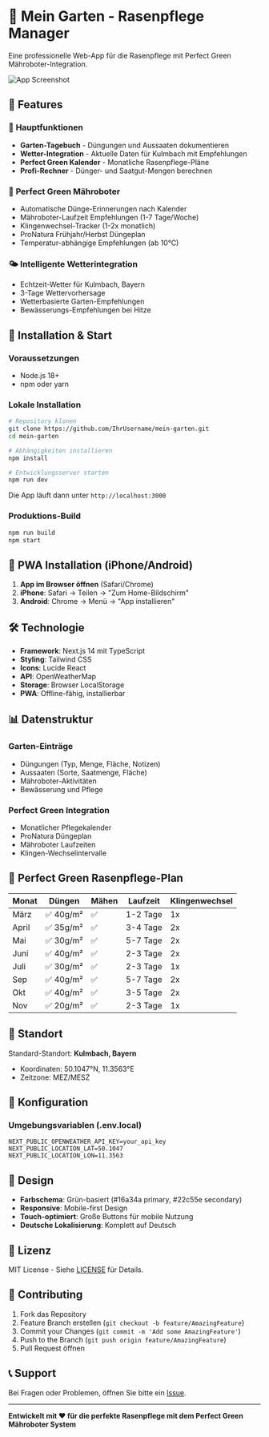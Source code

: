 # 🌱 Mein Garten - Rasenpflege Manager

Eine professionelle Web-App für die Rasenpflege mit Perfect Green Mähroboter-Integration.

![App Screenshot](https://via.placeholder.com/800x400/16a34a/ffffff?text=Mein+Garten+App)

## 🎯 Features

### 📱 **Hauptfunktionen**
- **Garten-Tagebuch** - Düngungen und Aussaaten dokumentieren
- **Wetter-Integration** - Aktuelle Daten für Kulmbach mit Empfehlungen
- **Perfect Green Kalender** - Monatliche Rasenpflege-Pläne
- **Profi-Rechner** - Dünger- und Saatgut-Mengen berechnen

### 🤖 **Perfect Green Mähroboter**
- Automatische Dünge-Erinnerungen nach Kalender
- Mähroboter-Laufzeit Empfehlungen (1-7 Tage/Woche)
- Klingenwechsel-Tracker (1-2x monatlich)
- ProNatura Frühjahr/Herbst Düngeplan
- Temperatur-abhängige Empfehlungen (ab 10°C)

### 🌤️ **Intelligente Wetterintegration**
- Echtzeit-Wetter für Kulmbach, Bayern
- 3-Tage Wettervorhersage
- Wetterbasierte Garten-Empfehlungen
- Bewässerungs-Empfehlungen bei Hitze

## 🚀 Installation & Start

### Voraussetzungen
- Node.js 18+ 
- npm oder yarn

### Lokale Installation
```bash
# Repository klonen
git clone https://github.com/IhrUsername/mein-garten.git
cd mein-garten

# Abhängigkeiten installieren
npm install

# Entwicklungsserver starten
npm run dev
```

Die App läuft dann unter `http://localhost:3000`

### Produktions-Build
```bash
npm run build
npm start
```

## 📱 PWA Installation (iPhone/Android)

1. **App im Browser öffnen** (Safari/Chrome)
2. **iPhone**: Safari → Teilen → "Zum Home-Bildschirm"
3. **Android**: Chrome → Menü → "App installieren"

## 🛠️ Technologie

- **Framework**: Next.js 14 mit TypeScript
- **Styling**: Tailwind CSS
- **Icons**: Lucide React
- **API**: OpenWeatherMap
- **Storage**: Browser LocalStorage
- **PWA**: Offline-fähig, installierbar

## 📊 Datenstruktur

### Garten-Einträge
- Düngungen (Typ, Menge, Fläche, Notizen)
- Aussaaten (Sorte, Saatmenge, Fläche)
- Mähroboter-Aktivitäten
- Bewässerung und Pflege

### Perfect Green Integration
- Monatlicher Pflegekalender
- ProNatura Düngeplan
- Mähroboter Laufzeiten
- Klingen-Wechselintervalle

## 🌱 Perfect Green Rasenpflege-Plan

| Monat | Düngen | Mähen | Laufzeit | Klingenwechsel |
|-------|--------|-------|----------|----------------|
| März  | ✅ 40g/m² | ✅ | 1-2 Tage | 1x |
| April | ✅ 35g/m² | ✅ | 3-4 Tage | 2x |
| Mai   | ✅ 30g/m² | ✅ | 5-7 Tage | 2x |
| Juni  | ✅ 40g/m² | ✅ | 2-3 Tage | 2x |
| Juli  | ✅ 30g/m² | ✅ | 2-3 Tage | 1x |
| Sep   | ✅ 40g/m² | ✅ | 5-7 Tage | 2x |
| Okt   | ✅ 40g/m² | ✅ | 3-5 Tage | 2x |
| Nov   | ✅ 20g/m² | ✅ | 2-3 Tage | 1x |

## 📍 Standort

Standard-Standort: **Kulmbach, Bayern**
- Koordinaten: 50.1047°N, 11.3563°E
- Zeitzone: MEZ/MESZ

## 🔧 Konfiguration

### Umgebungsvariablen (.env.local)
```env
NEXT_PUBLIC_OPENWEATHER_API_KEY=your_api_key
NEXT_PUBLIC_LOCATION_LAT=50.1047
NEXT_PUBLIC_LOCATION_LON=11.3563
```

## 🎨 Design

- **Farbschema**: Grün-basiert (#16a34a primary, #22c55e secondary)
- **Responsive**: Mobile-first Design
- **Touch-optimiert**: Große Buttons für mobile Nutzung
- **Deutsche Lokalisierung**: Komplett auf Deutsch

## 📝 Lizenz

MIT License - Siehe [LICENSE](LICENSE) für Details.

## 🤝 Contributing

1. Fork das Repository
2. Feature Branch erstellen (`git checkout -b feature/AmazingFeature`)
3. Commit your Changes (`git commit -m 'Add some AmazingFeature'`)
4. Push to the Branch (`git push origin feature/AmazingFeature`)
5. Pull Request öffnen

## 📞 Support

Bei Fragen oder Problemen, öffnen Sie bitte ein [Issue](https://github.com/IhrUsername/mein-garten/issues).

---

**Entwickelt mit ❤️ für die perfekte Rasenpflege mit dem Perfect Green Mähroboter System**